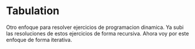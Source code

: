# Tabulation

Otro enfoque para resolver ejercicios de programacion dinamica. Ya subi las resoluciones de estos ejercicios de forma recursiva.
Ahora voy por este enfoque de forma iterativa.
